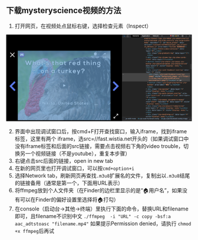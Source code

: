 ## 下载mysteryscience视频的方法

1. 打开网页，在视频处点鼠标右键，选择检查元素（Inspect）

![](screen1.png)

2. 界面中出现调试窗口后，按cmd+F打开查找窗口，输入iframe，找到iframe标签，这里有两个 iframe，选src=//fast.wistia.net开头的（如果调试窗口中没有iframe标签和后面的src链接，需要点击视频右下角的video trouble，切换另一个视频链接（不是youtube），重复本步骤）
3. 右键点击src后面的链接，open in new tab
4. 在新的网页里也打开调试窗口，可以按`cmd+option+i`
5. 选择Network tab，刷新网页再查找`.m3u8`扩展名的文件，复制出以`.m3u8`结尾的链接备用（通常是第一个，下面用URL表示）
6. 将ffmpeg放到个人文件夹（在Finder的边栏里显示的是“🏠用户名”，如果没有可以在Finder的偏好设置里选择将🏠打勾）
7. 在console（启动台->其他->终端）里执行下面的命令，替换URL和filename即可，且filename不识别中文
`./ffmpeg  -i "URL" -c copy -bsf:a aac_adtstoasc "filename.mp4"` 如果提示Permission denied，请执行 `chmod +x ffmpeg`后再试
